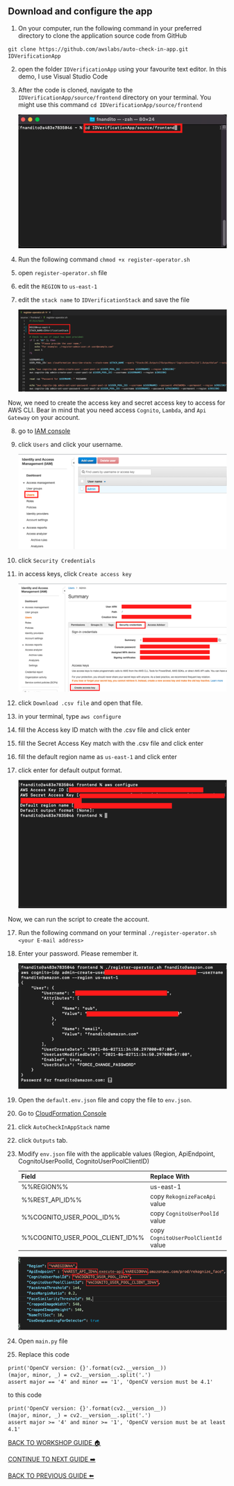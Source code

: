 ## Download and configure the app

1. On your computer, run the following command in your preferred directory to clone the application source code from GitHub

```
git clone https://github.com/awslabs/auto-check-in-app.git IDVerificationApp
```

2. open the folder `IDVerificationApp` using your favourite text editor. In this demo, I use Visual Studio Code
3. After the code is cloned, navigate to the `IDVerificationApp/source/frontend` directory on your terminal. You might use this command `cd IDVerificationApp/source/frontend`

    ![](../../images/ConfigureApp/3.png)

4. Run the following command `chmod +x register-operator.sh`
5. open `register-operator.sh` file
6. edit the `REGION` to `us-east-1`
7. edit the `stack name` to `IDVerificationStack` and save the file

    ![](../../images/ConfigureApp/7.png)

Now, we need to create the access key and secret access key to access for AWS CLI. Bear in mind that you need access `Cognito`, `Lambda`, and `Api Gateway` on your account.

8. go to [IAM console](https://console.aws.amazon.com/iam/home?region=us-east-1)
9. click `Users` and click your username.

    ![](../../images/ConfigureApp/9.png)

10. click `Security Credentials`
11. in access keys, click `Create access key`

    ![](../../images/ConfigureApp/11.png)

12. click `Download .csv file` and open that file.
13. in your terminal, type `aws configure`
14. fill the Access key ID match with the .csv file and click enter
14. fill the Secret Access Key match with the .csv file and click enter
15. fill the default region name as `us-east-1` and click enter
16. click enter for default output format.

    ![](../../images/ConfigureApp/16.png)

Now, we can run the script to create the account.

17. Run the following command on your terminal `./register-operator.sh <your E-mail address>`
18. Enter your password. Please remember it.

    ![](../../images/ConfigureApp/18.png)

19. Open the `default.env.json` file and copy the file to `env.json`.
20. Go to [CloudFormation Console](https://console.aws.amazon.com/cloudformation/home?region=us-east-1#/stacks?filteringStatus=active&filteringText=&viewNested=true&hideStacks=false)
21. click `AutoCheckInAppStack` name
22. click `Outputs` tab.
23. Modify `env.json` file with the applicable values (Region, ApiEndpoint, CognitoUserPoolId, CognitoUserPoolClientID)

    | Field                             | Replace With                          |
    | --------------------------------- | ------------------------------------- |
    | %%REGION%%                        | us-east-1                             |
    | %%REST_API_ID%%                   | copy `RekognizeFaceApi` value         |
    | %%COGNITO_USER_POOL_ID%%          | copy `CognitoUserPoolId` value        |
    | %%COGNITO_USER_POOL_CLIENT_ID%%   | copy `CognitoUserPoolClientId` value  |

    ![](../../images/ConfigureApp/23.png)

24. Open `main.py` file
25. Replace this code

```
print('OpenCV version: {}'.format(cv2.__version__))
(major, minor, _) = cv2.__version__.split('.')
assert major == '4' and minor == '1', 'OpenCV version must be 4.1'
```

to this code

```
print('OpenCV version: {}'.format(cv2.__version__))
(major, minor, _) = cv2.__version__.split('.')
assert major >= '4' and minor >= '1', 'OpenCV version must be at least 4.1'
```

[BACK TO WORKSHOP GUIDE :house:](../../EnglishGuide.md)

[CONTINUE TO NEXT GUIDE :arrow_right:](LaunchApp.md)

[BACK TO PREVIOUS GUIDE :arrow_left:](UploadImageS3.md)